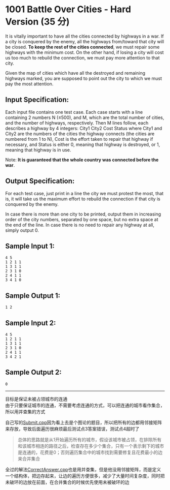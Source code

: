 # 1001 Battle Over Cities - Hard Version (35 分)
It is vitally important to have all the cities connected by highways in a war. If a city is conquered by the enemy, all the highways from/toward that city will be closed. **To keep the rest of the cities connected**, we must repair some highways with the minimum cost. On the other hand, if losing a city will cost us too much to rebuild the connection, we must pay more attention to that city.

Given the map of cities which have all the destroyed and remaining highways marked, you are supposed to point out the city to which we must pay the most attention.
## Input Specification:

Each input file contains one test case. Each case starts with a line containing 2 numbers N (≤500), and M, which are the total number of cities, and the number of highways, respectively. Then M lines follow, each describes a highway by 4 integers: City1 City2 Cost Status where City1 and City2 are the numbers of the cities the highway connects (the cities are numbered from 1 to N), Cost is the effort taken to repair that highway if necessary, and Status is either 0, meaning that highway is destroyed, or 1, meaning that highway is in use.

Note: **It is guaranteed that the whole country was connected before the war**.
## Output Specification:

For each test case, just print in a line the city we must protest the most, that is, it will take us the maximum effort to rebuild the connection if that city is conquered by the enemy.

In case there is more than one city to be printed, output them in increasing order of the city numbers, separated by one space, but no extra space at the end of the line. In case there is no need to repair any highway at all, simply output 0.
## Sample Input 1:
```
4 5
1 2 1 1
1 3 1 1
2 3 1 0
2 4 1 1
3 4 1 0
```
## Sample Output 1:
```
1 2
```
## Sample Input 2:
```
4 5
1 2 1 1
1 3 1 1
2 3 1 0
2 4 1 1
3 4 2 1
```
## Sample Output 2:
```
0
```
***
目标是保证未被占领城市的连通                            
由于只要保证城市的连通，不需要考虑连通的方式，可以把连通的城市看作集合，所以用并查集的方式                                           

自己写的[Submit.cpp](./Submit.cpp)因为看上去是个图论的题目，所以把所有的边都用邻接矩阵来存放，导致后面遍历很麻烦最后测试点3答案错误，测试点4超时了

> 总体的思路就是从1开始遍历所有的城市，假设该城市被占领，在排除所有和该城市相连的路径之后，检查存在多少个集合，只有一个表示剩下的城市是连通的，花费是0；否则遍历集合中的城市找到需要修复且花费最小的边来合并集合

全过的解法[CorrectAnswer.cpp](./CorrectAnswer.cpp)也是用并查集，但是他没用邻接矩阵，而是定义一个结构体，把边存起来，让边的遍历方便很多，减少了大量时间复杂度，同时把未破环的边放在前面，在合并集合的时候优先使用未被破环的边
